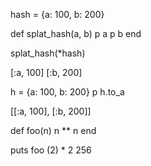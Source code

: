 
hash = {a: 100, b: 200}

def splat_hash(a, b)
  p a
  p b
end

splat_hash(*hash)

[:a, 100]
[:b, 200]


h = {a: 100, b: 200}
p h.to_a

[[:a, 100], [:b, 200]]

def foo(n)
  n ** n
end

puts foo (2) * 2
256
